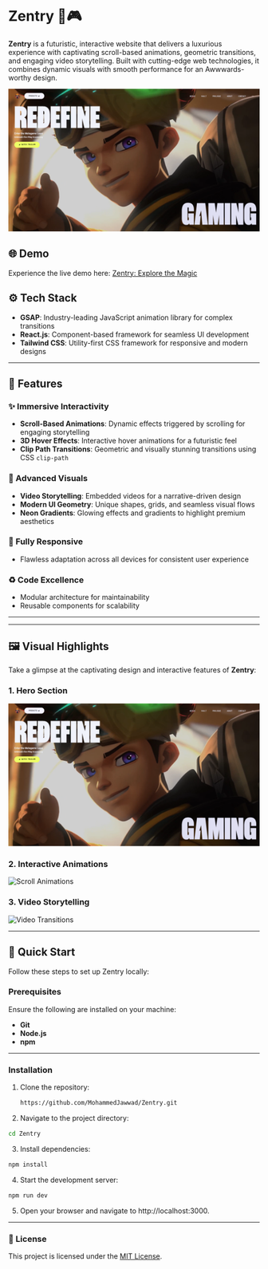 # Zentry 🚀🎮  

**Zentry** is a futuristic, interactive website that delivers a luxurious experience with captivating scroll-based animations, geometric transitions, and engaging video storytelling. Built with cutting-edge web technologies, it combines dynamic visuals with smooth performance for an Awwwards-worthy design.  

![Zentry](home.png)  

## 🌐 Demo  

Experience the live demo here: [Zentry: Explore the Magic](https://zentry-js.netlify.app/)  

## ⚙️ Tech Stack  
- **GSAP**: Industry-leading JavaScript animation library for complex transitions  
- **React.js**: Component-based framework for seamless UI development  
- **Tailwind CSS**: Utility-first CSS framework for responsive and modern designs  

---

## 🔋 Features  

### ✨ Immersive Interactivity  
- **Scroll-Based Animations**: Dynamic effects triggered by scrolling for engaging storytelling  
- **3D Hover Effects**: Interactive hover animations for a futuristic feel  
- **Clip Path Transitions**: Geometric and visually stunning transitions using CSS `clip-path`  

### 🚀 Advanced Visuals  
- **Video Storytelling**: Embedded videos for a narrative-driven design  
- **Modern UI Geometry**: Unique shapes, grids, and seamless visual flows  
- **Neon Gradients**: Glowing effects and gradients to highlight premium aesthetics  

### 🌟 Fully Responsive  
- Flawless adaptation across all devices for consistent user experience  

### ♻️ Code Excellence  
- Modular architecture for maintainability  
- Reusable components for scalability

---
---

## 🖼️ Visual Highlights  

Take a glimpse at the captivating design and interactive features of **Zentry**:  

### **1. Hero Section**  
![Hero Section](home.png)   

### **2. Interactive Animations**  
![Scroll Animations]()

### **3. Video Storytelling**  
![Video Transitions]()  
 

---

## 🤸 Quick Start  

Follow these steps to set up Zentry locally:  

### Prerequisites  
Ensure the following are installed on your machine:  
- **Git**  
- **Node.js**  
- **npm**  

---

### Installation  
1. Clone the repository:  
   ```bash  
   https://github.com/MohammedJawwad/Zentry.git
   ```
2. Navigate to the project directory:
  ```bash
  cd Zentry
  ```
3. Install dependencies:
  ```bash
  npm install
  ```
4. Start the development server:
  ```bash
  npm run dev
  ```
5. Open your browser and navigate to http://localhost:3000.
---

### 📜 License

This project is licensed under the [MIT License](./LICENSE).
  
